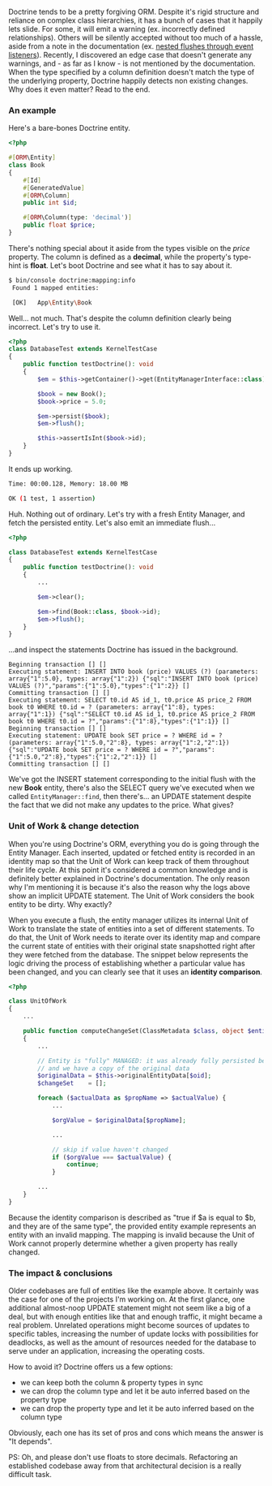 [//]: # (TITLE: Avoiding Pitfalls with Doctrine ORM: The Impact of Type Hints)
[//]: # (DESCRIPTION: How incorrect type hints can affect the performance of your persistence layer.)
[//]: # (DATE: 2024-03-23)
[//]: # (TAGS: php, doctrine, entity manager, unit of work)

Doctrine tends to be a pretty forgiving ORM. Despite it's rigid structure and reliance on complex class hierarchies, it has a bunch
of cases that it happily lets slide. For some, it will emit a warning (ex. incorrectly defined relationships). Others will be silently
accepted without too much of a hassle, aside from a note in the documentation (ex. [nested flushes through event
listeners](https://www.doctrine-project.org/projects/doctrine-orm/en/3.1/reference/events.html#events-overview)). Recently, I discovered an
edge case that doesn't generate any warnings, and - as far as I know - is not mentioned by the documentation. When the type specified by
a column definition doesn't match the type of the underlying property, Doctrine happily detects non existing changes. Why does it even
matter? Read to the end.

### An example

Here's a bare-bones Doctrine entity.

```php
<?php

#[ORM\Entity]
class Book
{
    #[Id]
    #[GeneratedValue]
    #[ORM\Column]
    public int $id;

    #[ORM\Column(type: 'decimal')]
    public float $price;
}
```

There's nothing special about it aside from the types visible on the *price* property. The column is
defined as a **decimal**, while the property's type-hint is **float**. Let's boot Doctrine and see what it has to say about it.

```sh
$ bin/console doctrine:mapping:info
 Found 1 mapped entities:

 [OK]   App\Entity\Book
```

Well... not much. That's despite the column definition clearly being incorrect. Let's try to use it.

```php
<?php
class DatabaseTest extends KernelTestCase
{
    public function testDoctrine(): void
    {
        $em = $this->getContainer()->get(EntityManagerInterface::class);

        $book = new Book();
        $book->price = 5.0;

        $em->persist($book);
        $em->flush();

        $this->assertIsInt($book->id);
    }
}
```

It ends up working.

```sh
Time: 00:00.128, Memory: 18.00 MB

OK (1 test, 1 assertion)
```

Huh. Nothing out of ordinary. Let's try with a fresh Entity Manager, and fetch the persisted entity. Let's also emit an immediate flush...

```php
<?php

class DatabaseTest extends KernelTestCase
{
    public function testDoctrine(): void
    {
        ...

        $em->clear();

        $em->find(Book::class, $book->id);
        $em->flush();
    }
}
```

...and inspect the statements Doctrine has issued in the background.

```log
Beginning transaction [] []
Executing statement: INSERT INTO book (price) VALUES (?) (parameters: array{"1":5.0}, types: array{"1":2}) {"sql":"INSERT INTO book (price) VALUES (?)","params":{"1":5.0},"types":{"1":2}} []
Committing transaction [] []
Executing statement: SELECT t0.id AS id_1, t0.price AS price_2 FROM book t0 WHERE t0.id = ? (parameters: array{"1":8}, types: array{"1":1}) {"sql":"SELECT t0.id AS id_1, t0.price AS price_2 FROM book t0 WHERE t0.id = ?","params":{"1":8},"types":{"1":1}} []
Beginning transaction [] []
Executing statement: UPDATE book SET price = ? WHERE id = ? (parameters: array{"1":5.0,"2":8}, types: array{"1":2,"2":1}) {"sql":"UPDATE book SET price = ? WHERE id = ?","params":{"1":5.0,"2":8},"types":{"1":2,"2":1}} []
Committing transaction [] []
```

We've got the INSERT statement corresponding to the initial flush with the new **Book** entity, there's also the SELECT query we've executed
when we called `EntityManager::find`, then there's... an UPDATE statement despite the fact that we did not make any updates to the price.
What gives?

### Unit of Work & change detection

When you're using Doctrine's ORM, everything you do is going through the Entity Manager. Each inserted, updated or fetched entity is
recorded in an identity map so that the Unit of Work can keep track of them throughout their life cycle. At this point it's considered a
common knowledge and is definitely better explained in Doctrine's documentation. The only reason why I'm mentioning it is because it's also
the reason why the logs above show an implicit UPDATE statement. The Unit of Work considers the book entity to be dirty. Why exactly?

When you execute a flush, the entity manager utilizes its internal Unit of Work to translate the state of entities into a set of different
statements. To do that, the Unit of Work needs to iterate over its identity map and compare the current state of entities with their
original state snapshotted right after they were fetched from the database. The snippet below represents the logic driving the process of
establishing whether a particular value has been changed, and you can clearly see that it uses an **identity comparison**.

```php
<?php

class UnitOfWork
{
    ...

    public function computeChangeSet(ClassMetadata $class, object $entity): void
    {
        ...

        // Entity is "fully" MANAGED: it was already fully persisted before
        // and we have a copy of the original data
        $originalData = $this->originalEntityData[$oid];
        $changeSet    = [];

        foreach ($actualData as $propName => $actualValue) {
            ...

            $orgValue = $originalData[$propName];

            ...

            // skip if value haven't changed
            if ($orgValue === $actualValue) {
                continue;
            }

        ...
    }
}
```

Because the identity comparison is described as "true if $a is equal to $b, and they are of the same type", the provided entity example
represents an entity with an invalid mapping. The mapping is invalid because the Unit of Work cannot properly determine whether a given
property has really changed.

### The impact & conclusions

Older codebases are full of entities like the example above. It certainly was the case for one of the projects I'm working on. At the
first glance, one additional almost-noop UPDATE statement might not seem like a big of a deal, but with enough entities like that and enough
traffic, it might became a real problem. Unrelated operations might become sources of updates to specific tables, increasing the number of
update locks with possibilities for deadlocks, as well as the amount of resources needed for the database to serve under an application,
increasing the operating costs.

How to avoid it? Doctrine offers us a few options:

- we can keep both the column & property types in sync
- we can drop the column type and let it be auto inferred based on the property type
- we can drop the property type and let it be auto inferred based on the column type

Obviously, each one has its set of pros and cons which means the answer is "It depends".

PS: Oh, and please don't use floats to store decimals. Refactoring an established codebase away from that architectural decision is a really
difficult task.
